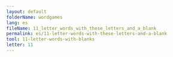 ```yaml
---
layout: default
folderName: wordgames
lang: es
fileName: 11_letter_words_with_these_letters_and_a_blank
permalink: es/11-letter-words-with-these-letters-and-a-blank
tool: 11-letter-words-with-blanks
letter: 11
---
```

